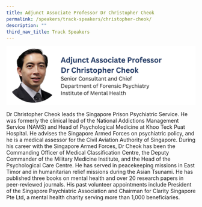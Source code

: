 ```yaml
---
title: Adjunct Associate Professor Dr Christopher Cheok
permalink: /speakers/track-speakers/christopher-cheok/
description: ""
third_nav_title: Track Speakers
---
```

<div style="display: flex; flex-wrap: wrap;">
  <div style="flex-basis: 100%; max-width: 100%;">
    <img alt="track speakers 1" src="/images/SpeakersPhoto/christophercheokv0.png">
  </div>
	</div>
	
Dr Christopher Cheok leads the Singapore Prison Psychiatric Service. He was formerly the clinical lead of the National Addictions Management Service (NAMS) and Head of Psychological Medicine at Khoo Teck Puat Hospital. He advises the Singapore Armed Forces on psychiatric policy, and he is a medical assessor for the Civil Aviation Authority of Singapore. 
During his career with the Singapore Armed Forces, Dr Cheok has been the Commanding Officer of Medical Classification Centre, the Deputy Commander of the Military Medicine Institute, and the Head of the Psychological Care Centre. He has served in peacekeeping missions in East Timor and in humanitarian relief missions during the Asian Tsunami. He has published three books on mental health and over 20 research papers in peer-reviewed journals. His past volunteer appointments include President of the Singapore Psychiatric Association and Chairman for Clarity Singapore Pte Ltd, a mental health charity serving more than 1,000 beneficiaries.